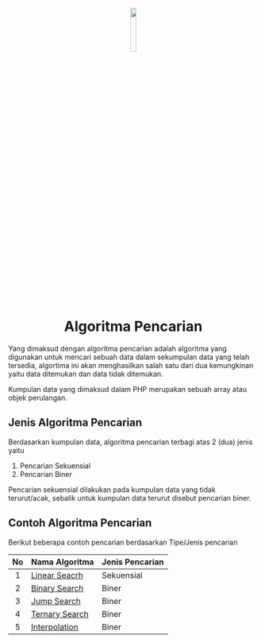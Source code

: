 <p align="center">
  <img width="15%" src="./../assets/images/phplogo.png" />
  <h1 align="center">Algoritma Pencarian</h1>
</p> 

Yang dimaksud dengan algoritma pencarian adalah algoritma yang digunakan untuk mencari sebuah data dalam sekumpulan data yang telah tersedia, algortima ini akan menghasilkan salah satu dari dua kemungkinan yaitu data ditemukan dan data tidak ditemukan.

Kumpulan data yang dimaksud dalam PHP merupakan sebuah array atau objek perulangan.

## Jenis Algoritma Pencarian
Berdasarkan kumpulan data, algoritma pencarian terbagi atas 2 (dua) jenis yaitu

1. Pencarian Sekuensial
2. Pencarian Biner

Pencarian sekuensial dilakukan pada kumpulan data yang tidak terurut/acak, sebalik untuk kumpulan data terurut disebut pencarian biner.

## Contoh Algoritma Pencarian
Berikut beberapa contoh pencarian berdasarkan Tipe/Jenis pencarian

| No | Nama Algoritma | Jenis Pencarian |
|:--:|:---------------|:----------------|
| 1  | [Linear Seacrh](./Linear)  | Sekuensial      |
| 2  | [Binary Search](./Binary)  | Biner           |
| 3  | [Jump Search](./Jump)    | Biner           |
| 4  | [Ternary Search](./Ternary) | Biner           |
| 5  | [Interpolation](./Interpolation)  | Biner           |
